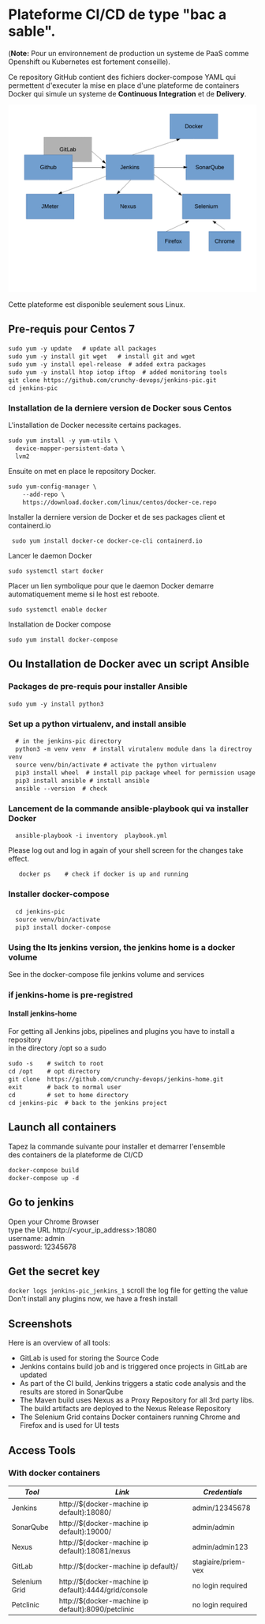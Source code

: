 # Plateforme CI/CD de type "bac a sable".
(**Note:** Pour un environnement de production un systeme de PaaS comme Openshift ou Kubernetes est fortement conseille). 

Ce repository GitHub contient des fichiers docker-compose YAML 
qui permettent d'executer la mise en place d'une plateforme de containers
Docker qui simule un systeme de **Continuous** **Integration** et de **Delivery**. 

![Docker CI Tools](screenshots/schema_total.png)


Cette plateforme est disponible seulement sous Linux. 

## Pre-requis pour Centos 7

```
sudo yum -y update   # update all packages 
sudo yum -y install git wget   # install git and wget 
sudo yum -y install epel-release  # added extra packages
sudo yum -y install htop iotop iftop  # added monitoring tools
git clone https://github.com/crunchy-devops/jenkins-pic.git
cd jenkins-pic  
```

### Installation de la derniere version de Docker sous Centos 
L'installation de Docker necessite certains packages.
```
sudo yum install -y yum-utils \
  device-mapper-persistent-data \
  lvm2
```
Ensuite on met en place le repository Docker.
```
sudo yum-config-manager \
    --add-repo \
    https://download.docker.com/linux/centos/docker-ce.repo
```
Installer la derniere version de Docker et de ses packages client et containerd.io
```
 sudo yum install docker-ce docker-ce-cli containerd.io
```
Lancer le daemon Docker 
```
sudo systemctl start docker
```
Placer un lien symbolique pour que le daemon Docker demarre automatiquement meme si le host est reboote. 
```
sudo systemctl enable docker
```
Installation de Docker compose 
```
sudo yum install docker-compose
```

## Ou Installation de Docker avec un script Ansible 
### Packages de pre-requis pour installer Ansible 
```
sudo yum -y install python3 
```

### Set up a python virtualenv, and install ansible
```shell script
  # in the jenkins-pic directory 
  python3 -m venv venv  # install virutalenv module dans la directroy venv
  source venv/bin/activate # activate the python virtualenv
  pip3 install wheel  # install pip package wheel for permission usage
  pip3 install ansible # install ansible
  ansible --version  # check
```

### Lancement de la commande ansible-playbook qui va installer Docker
```
  ansible-playbook -i inventory  playbook.yml
```

Please log out and log in again of your shell screen for 
the changes take effect. 
```shell script
   docker ps    # check if docker is up and running 
```

### Installer docker-compose 
```shell script
  cd jenkins-pic
  source venv/bin/activate
  pip3 install docker-compose
```
### Using the lts jenkins version, the jenkins home is a docker volume 
See in the docker-compose file jenkins volume and services  

### if jenkins-home is pre-registred 
#### Install jenkins-home   
For getting all Jenkins jobs, pipelines and plugins you have to install a repository   
in the directory /opt so a sudo 
```shell script
sudo -s    # switch to root 
cd /opt    # opt directory
git clone  https://github.com/crunchy-devops/jenkins-home.git
exit       # back to normal user 
cd         # set to home directory
cd jenkins-pic  # back to the jenkins project 
```
## Launch all containers
Tapez la commande suivante pour installer et demarrer l'ensemble   
des containers de la plateforme de CI/CD
```
docker-compose build
docker-compose up -d 
```
## Go to jenkins
Open your Chrome Browser    
type the URL  http://<your_ip_address>:18080   
username: admin   
password: 12345678  


## Get the secret key 
``` docker logs jenkins-pic_jenkins_1 ```
scroll the log file for getting the value
Don't install any plugins now, we have a fresh install 



## Screenshots
Here is an overview of all tools:
- GitLab is used for storing the Source Code
- Jenkins contains build job and is triggered once projects in GitLab are updated
- As part of the CI build, Jenkins triggers a static code analysis and the results are stored in SonarQube
- The Maven build uses Nexus as a Proxy Repository for all 3rd party libs. The build artifacts are deployed to the Nexus Release Repository
- The Selenium Grid contains Docker containers running Chrome and Firefox and is used for UI tests


## Access Tools
### With docker containers
| *Tool* | *Link* | *Credentials* |
| ------------- | ------------- | ------------- |
| Jenkins | http://${docker-machine ip default}:18080/ | admin/12345678 |
| SonarQube | http://${docker-machine ip default}:19000/ | admin/admin |
| Nexus | http://${docker-machine ip default}:18081/nexus | admin/admin123 |
| GitLab | http://${docker-machine ip default}/ | stagiaire/priem-vex |
| Selenium Grid | http://${docker-machine ip default}:4444/grid/console | no login required |
| Petclinic | http://${docker-machine ip default}:8090/petclinic | no login required |
